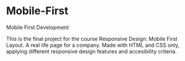 # Mobile-First
Mobile First Development

This is the final project for the course Responsive Design: Mobile First Layout. A real life page for a company. 
Made with HTML and CSS only, applying different responsive design features and accesibility criteria.   
